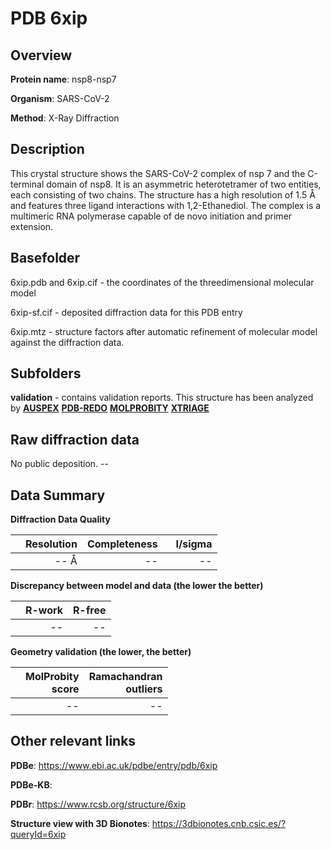 # PDB 6xip

## Overview

**Protein name**: nsp8-nsp7

**Organism**: SARS-CoV-2

**Method**: X-Ray Diffraction

## Description

This crystal structure shows the SARS-CoV-2 complex of nsp 7 and the C-terminal domain of nsp8. It is an asymmetric  heterotetramer of two entities, each consisting of two chains. The structure has a high resolution of 1.5 Å and features three ligand interactions with 1,2-Ethanediol. The complex is a multimeric RNA polymerase capable of de novo initiation and primer extension.

## Basefolder

6xip.pdb and 6xip.cif - the coordinates of the threedimensional molecular model

6xip-sf.cif - deposited diffraction data for this PDB entry

6xip.mtz - structure factors after automatic refinement of molecular model against the diffraction data.

## Subfolders





**validation** - contains validation reports. This structure has been analyzed by [**AUSPEX**](https://github.com/thorn-lab/coronavirus_structural_task_force/tree/master/pdb/nsp8-nsp7/SARS-CoV-2/6xip/validation/auspex) [**PDB-REDO**](https://github.com/thorn-lab/coronavirus_structural_task_force/tree/master/pdb/nsp8-nsp7/SARS-CoV-2/6xip/validation/pdb-redo) [**MOLPROBITY**](https://github.com/thorn-lab/coronavirus_structural_task_force/tree/master/pdb/nsp8-nsp7/SARS-CoV-2/6xip/validation/molprobity) [**XTRIAGE**](https://github.com/thorn-lab/coronavirus_structural_task_force/blob/master/pdb/nsp8-nsp7/SARS-CoV-2/6xip/validation/Xtriage_output.log)  



## Raw diffraction data

No public deposition. --<br> 

## Data Summary
**Diffraction Data Quality**

|   | Resolution | Completeness| I/sigma |
|---|-------------:|----------------:|--------------:|
|   |-- Å|--|<img width=50/>--|

**Discrepancy between model and data (the lower the better)**

|   | **R-work**| **R-free**   
|---|-------------:|----------------:|           
||--|--|

**Geometry validation (the lower, the better)**

|   |**MolProbity<br>score**| **Ramachandran<br>outliers** 
|---|-------------:|----------------:|
||--|--|

 

 



## Other relevant links 
**PDBe**:  https://www.ebi.ac.uk/pdbe/entry/pdb/6xip

**PDBe-KB**:  
 
**PDBr**: https://www.rcsb.org/structure/6xip 

**Structure view with 3D Bionotes**: https://3dbionotes.cnb.csic.es/?queryId=6xip

